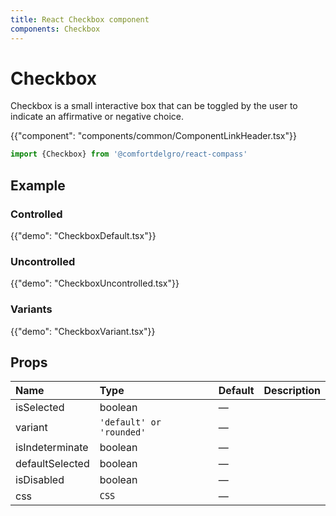 ```yaml
---
title: React Checkbox component
components: Checkbox
---
```


# Checkbox

<p class="description">Checkbox is a small interactive box that can be toggled by the user to indicate an affirmative or negative choice.</p>

{{"component": "components/common/ComponentLinkHeader.tsx"}}

```jsx
import {Checkbox} from '@comfortdelgro/react-compass'
```


## Example

### Controlled

{{"demo": "CheckboxDefault.tsx"}}

### Uncontrolled

{{"demo": "CheckboxUncontrolled.tsx"}}

### Variants

{{"demo": "CheckboxVariant.tsx"}}

## Props

| Name            | Type                     | Default | Description |
| :-------------- | :----------------------- | :------ | :---------- |
| isSelected      | boolean                  | —       |             |
| variant         | `'default' or 'rounded'` | —       |             |
| isIndeterminate | boolean                  | —       |             |
| defaultSelected | boolean                  | —       |             |
| isDisabled      | boolean                  | —       |             |
| css             | `CSS`                    | —       |             |
